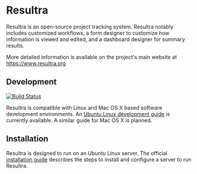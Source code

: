 # Resultra

Resultra is an open-source project tracking system. Resultra notably includes customized workflows, a form designer to customize how information is viewed and edited, and a dashboard designer for summary results.

More detailed information is available on the project's main website at https://www.resultra.org

## Development

[![Build Status](https://travis-ci.com/resultra/resultra.svg?branch=master)](https://travis-ci.com/resultra/resultra)

Resultra is compatible with Linux and Mac OS X based software development environments. An [Ubuntu Linux development guide](https://github.com/resultra/resultra/wiki/Developing-for-Resultra-on-Ubuntu-Linux) is currently available. A similar guide for Mac OS X is planned.

## Installation

Resultra is designed to run on an Ubuntu Linux server. The official [installation guide](https://github.com/resultra/resultra/wiki/Installing-Resultra-on-an-Ubuntu-Linux-Server) describes the steps to install and configure a server to run Resultra.  

